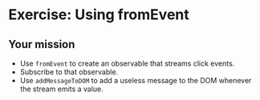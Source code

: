 # Exercise: Using fromEvent

## Your mission

- Use `fromEvent` to create an observable that streams click events.
- Subscribe to that observable.
- Use `addMessageToDOM` to add a useless message to the DOM whenever the stream emits a value.

